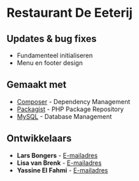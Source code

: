 # Restaurant De Eeterij
## Updates & bug fixes

* Fundamenteel initialiseren
* Menu en footer design

## Gemaakt met

* [Composer](https://getcomposer.org/) - Dependency Management
* [Packagist](https://packagist.org/) - PHP Package Repository
* [MySQL](https://www.mysql.com/) - Database Management

## Ontwikkelaars

* **Lars Bongers** - [E-mailadres](mailto:#)
* **Lisa van Brenk** - [E-mailadres](mailto:#)
* **Yassine El Fahmi** - [E-mailadres](mailto:info@yassinefahmi.nl)

